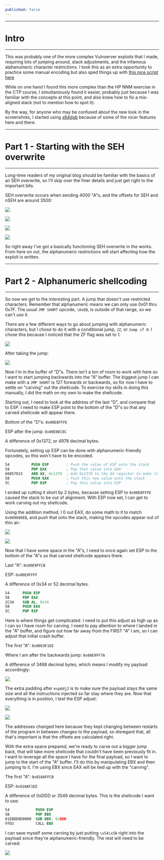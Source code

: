 ```yaml
---
published: false
---
```



-----
# Intro
-----
This was probably one of the more complex Vulnserver exploits that I made, requiring lots of jumping around, stack adjustments, and the infamous alphanumeric character restrictions. I took this as an extra opportunity to practice some manual encoding but also sped things up with [this nice script here](https:github.com/ihack4falafel/Slink/blob/master/Slink.py)

While on one hand I found this more complex than the HP NNM exercise in the CTP course, I simultaniously found it easier, probably just because I was familiar with the concepts at this point, and also knew how to fix a mis-aligned stack (not to mention how to spot it).

By the way, for anyone who may be confused about the new look in the screenshots, I started using [x64dgb](https://x64dbg.com/) because of some of the nicer features here and there.

-----
# Part 1 - Starting with the SEH overwrite
-----

Long-time readers of my original blog should be familiar with the basics of an SEH overwrite, so I'll skip over the finer details and just get right to the important bits.

SEH overwrite occurs when sending 4000 "A"s, and the offsets for SEH and nSEH are around 3500:

![]({{site.baseurl}}/assets/images/lter/01.png)

![]({{site.baseurl}}/assets/images/lter/02.png)

![]({{site.baseurl}}/assets/images/lter/04.png)

![]({{site.baseurl}}/assets/images/lter/05.png)

So right away I've got a basically functioning SEH overwrite in the works. From here on out, the alphanumeric restrictions will start affecting how the exploit is written.

-----
# Part 2 - Alphanumeric shellcoding
-----

So now we get to the interesting part. A jump that doesn't use restricted characters. Remember that alphanumeric means we can only use 0x01 thru 0x7F. The usual `JMP SHORT` opcode, `\0xEB`, is outside of that range, so we can't use it.

There are a few different ways to go about jumping with alphanumeric characters, but I chose to do it with a conditional jump, `JZ`, or `Jump if 0`. I chose this because I noticed that the ZF flag was set to 1.

![]({{site.baseurl}}/assets/images/lter/06.png)

After taking the jump:

![]({{site.baseurl}}/assets/images/lter/07.png)

Now I'm in the buffer of "D"s. There isn't a ton of room to work with here so I want to start jumping backwards into the "A" buffer. The biggest jump I can make with a `JMP SHORT` is 127 forwards or backwards, so for now I have to settle on "carving" out the shellcode. To exercise my skills in doing this manually, I did the math on my own to make the shellcode.

Starting out, I need to look at the address of the last "D", and compare that to ESP. I need to make ESP point to the bottom of the "D"s so that any carved shellcode will appear there.

Bottom of the "D"s: `0x00E8FFFE`

ESP after the jump: `0x00E8EC8C`

A difference of 0x1372, or 4978 decimal bytes.

Fortunately, setting up ESP can be done with alphanumeric-friendly opcodes, so this won't have to be encoded.

```nasm
54          PUSH ESP        ; Push the value of ESP onto the stack
58          POP EAX         ; Pop that value into EAX
66057013    ADD AX, 0x1370  ; Add 0x1370 to the AX register to make it 0x00E8FFFC
50          PUSH EAX        ; Push this new value onto the stack
5C          POP ESP         ; Pop this value into ESP
```

I ended up cutting it short by 2 bytes, because setting ESP to `0x00E8FFFE` caused the stack to be out of alignment. With ESP now set, I can get to work carving out my shellcode.

Using the addition method, I 0 out EAX, do some math to it to match `0x909080EB`, and push that onto the stack, making the opcodes appear out of thin air:

![]({{site.baseurl}}/assets/images/lter/08.png)

![]({{site.baseurl}}/assets/images/lter/09.png)

Now that I have some space in the "A"s, I need to once again set ESP to the bottom of the "A"s so that carved shellcode appears there.

Last "A": `0x00E9FFCB`

ESP: `0x00E9FFFF`

A difference of 0x34 or 52 decimal bytes.

```nasm
54      PUSH ESP
58      POP EAX
2C34    SUB AL, 0x34
50      PUSH EAX
5C      POP ESP
```

Here is where things get complicated. I need to put this adjust as high up as I can so I have room for carving. I need to pay attention to where I landed in the "A" buffer, and figure out how far away from the FIRST "A" I am, so I can adjust that initial crash buffer.

The first "A": `0x00E9F1EE`

Where I am after the backwards jump: `0x00E9FF7A`

A difference of 3468 decimal bytes, which means I modify my payload accordingly:

![]({{site.baseurl}}/assets/images/lter/10.png)

The extra padding after `espAdj2` is to make sure the payload stays the same size and all the instructions injected so far stay where they are. Now that everything is in position, I test the ESP adjust:

![]({{site.baseurl}}/assets/images/lter/11.png)

![]({{site.baseurl}}/assets/images/lter/12.png)

The addresses changed here because they kept changing between restarts of the program in between changes to the payload, so disregard that, all that's important is that the offsets are calculated right.

With the extra space prepared, we're ready to carve out a bigger jump back, that will take more shellcode that couldn't have been previously fit in. I want to leverage all the space I have for the final payload, so I want to jump to the start of the "A" buffer. I'll do this by manipulating EBX and then jumping to it. I'm using EBX since EAX will be tied up with the "carving".

The first "A": `0x010AFFCB`

ESP: `0x010AF1EE`

A difference of 0xDDD or 3549 decimal bytes.
This is the shellcode I want to use:

```nasm
54            PUSH ESP
5B            POP EBX
81EBDD0D0000  SUB EBX, 0xDDD
FFD3          CALL EBX
```

I can save myself some carving by just putting `\x54\x5B` right into the payload since they're alphanumeric-friendly. The rest will need to be carved:

![]({{site.baseurl}}/assets/images/lter/13.png)


